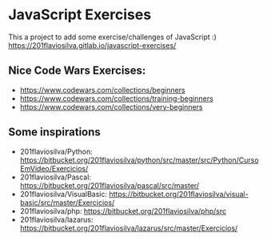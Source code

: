 # JavaScript Exercises

This a project to add some exercise/challenges of JavaScript :) https://201flaviosilva.gitlab.io/javascript-exercises/


## Nice Code Wars Exercises:
- https://www.codewars.com/collections/beginners
- https://www.codewars.com/collections/training-beginners
- https://www.codewars.com/collections/very-beginners

## Some inspirations
- 201flaviosilva/Python: https://bitbucket.org/201flaviosilva/python/src/master/src/Python/CursoEmVideo/Exercicios/
- 201flaviosilva/Pascal: https://bitbucket.org/201flaviosilva/pascal/src/master/
- 201flaviosilva/VisualBasic: https://bitbucket.org/201flaviosilva/visual-basic/src/master/Exercicios/
- 201flaviosilva/php: https://bitbucket.org/201flaviosilva/php/src
- 201flaviosilva/lazarus: https://bitbucket.org/201flaviosilva/lazarus/src/master/Exercicios/
